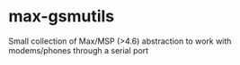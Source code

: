 max-gsmutils
============

Small collection of Max/MSP (>4.6) abstraction to work with modems/phones through a serial port